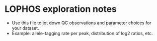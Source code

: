 # LOPHOS exploration notes
- Use this file to jot down QC observations and parameter choices for your dataset.
- Example: allele-tagging rate per peak, distribution of log2 ratios, etc.
